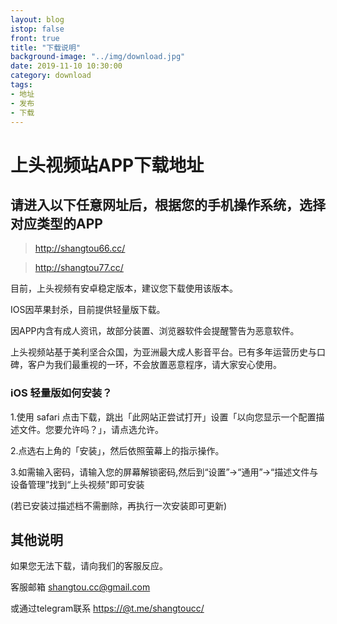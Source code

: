```yaml
---
layout: blog
istop: false
front: true
title: "下载说明"
background-image: "../img/download.jpg"
date: 2019-11-10 10:30:00
category: download
tags:
- 地址
- 发布
- 下载
---
```


# 上头视频站APP下载地址

## 请进入以下任意网址后，根据您的手机操作系统，选择对应类型的APP

> <http://shangtou66.cc/>

> <http://shangtou77.cc/>

目前，上头视频有安卓稳定版本，建议您下载使用该版本。

IOS因苹果封杀，目前提供轻量版下载。

因APP内含有成人资讯，故部分装置、浏览器软件会提醒警告为恶意软件。

上头视频站基于美利坚合众国，为亚洲最大成人影音平台。已有多年运营历史与口碑，客户为我们最重视的一环，不会放置恶意程序，请大家安心使用。


### iOS 轻量版如何安装？

1.使用 safari 点击下载，跳出「此网站正尝试打开」设置「以向您显示一个配置描述文件。您要允许吗？」，请点选允许。

2.点选右上角的「安装」，然后依照萤幕上的指示操作。

3.如需输入密码，请输入您的屏幕解锁密码,然后到“设置”→“通用”→“描述文件与设备管理”找到“上头视频”即可安装

(若已安装过描述档不需删除，再执行一次安装即可更新)

## 其他说明

如果您无法下载，请向我们的客服反应。

客服邮箱 <shangtou.cc@gmail.com>

或通过telegram联系 <https://@t.me/shangtoucc/>





